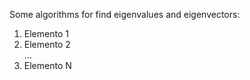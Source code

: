 Some algorithms for find eigenvalues and eigenvectors:
<ol>
  <li>Elemento 1</li>
  <li>Elemento 2</li>
  ...
  <li>Elemento N</li>
</ol>
